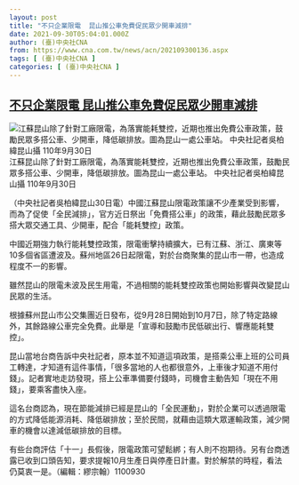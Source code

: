 ```yaml
---
layout: post
title: "不只企業限電  昆山推公車免費促民眾少開車減排"
date: 2021-09-30T05:04:01.000Z
author: (臺)中央社CNA
from: https://www.cna.com.tw/news/acn/202109300136.aspx
tags: [ (臺)中央社CNA ]
categories: [ (臺)中央社CNA ]
---
```

<!--1632978241000-->
[不只企業限電  昆山推公車免費促民眾少開車減排](https://www.cna.com.tw/news/acn/202109300136.aspx)
------

<div>
<div><div><div style="--aspect-ratio:1272/768;"><picture><source media="(max-width: 414px)" srcset="https://imgcdn.cna.com.tw/www/WebPhotos/800/20210930/1272x768_20210930000094.jpg"><source media="(min-width: 413px)" srcset="https://imgcdn.cna.com.tw/www/WebPhotos/1024/20210930/1272x768_20210930000094.jpg"><img src="https://images.weserv.nl/?url=imgcdn.cna.com.tw/www/WebPhotos/800/20210930/1272x768_20210930000094.jpg" alt="江蘇昆山除了針對工廠限電，為落實能耗雙控，近期也推出免費公車政策，鼓勵民眾多搭公車、少開車，降低碳排放。圖為昆山一處公車站。 中央社記者吳柏緯昆山攝  110年9月30日" srcset="https://imgcdn.cna.com.tw/www/WebPhotos/800/20210930/1272x768_20210930000094.jpg 414w, https://imgcdn.cna.com.tw/www/WebPhotos/1024/20210930/1272x768_20210930000094.jpg 1024w"></picture></div><div>江蘇昆山除了針對工廠限電，為落實能耗雙控，近期也推出免費公車政策，鼓勵民眾多搭公車、少開車，降低碳排放。圖為昆山一處公車站。 中央社記者吳柏緯昆山攝  110年9月30日</div></div></div><div></div><div><p>（中央社記者吳柏緯昆山30日電）中國江蘇昆山限電政策讓不少產業受到影響，而為了促使「全民減排」，官方近日祭出「免費搭公車」的政策，藉此鼓勵民眾多搭大眾交通工具、少開車，配合「能耗雙控」政策。</p><p>中國近期強力執行能耗雙控政策，限電衝擊持續擴大，已有江蘇、浙江、廣東等10多個省區遭波及。蘇州地區26日起限電，對於台商聚集的昆山市一帶，也造成程度不一的影響。</p><p>雖然昆山的限電未波及民生用電，不過相關的能耗雙控政策也開始影響與改變昆山民眾的生活。</p><p>根據蘇州昆山市公交集團近日發布，從9月28日開始到10月7日，除了特定路線外，其餘路線公車完全免費。此舉是「宣導和鼓勵市民低碳出行、響應能耗雙控」。</p><p>昆山當地台商告訴中央社記者，原本並不知道這項政策，是搭乘公車上班的公司員工轉達，才知道有這件事情，「很多當地的人也都很意外，上車後才知道不用付錢」。記者實地走訪發現，搭上公車準備要付錢時，司機會主動告知「現在不用錢」，要乘客盡快入座。</p><p>這名台商認為，現在節能減排已經是昆山的「全民運動」，對於企業可以透過限電的方式降低能源消耗、降低碳排放；至於民間，就藉由這類大眾運輸政策，減少開車的機會以達減低碳排放的目標。</p><p>有些台商評估「十一」長假後，限電政策可望鬆綁；有人則不抱期待。另有台商透露已收到口頭告知，要求提報10月生產日與停產日計畫。對於解禁的時程，看法仍莫衷一是。（編輯：繆宗翰）1100930</p></div>
</div>
